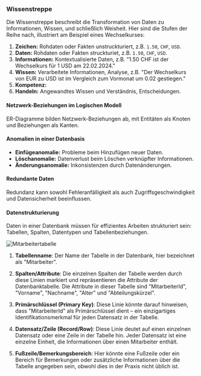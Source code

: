 ### Wissenstreppe

Die Wissenstreppe beschreibt die Transformation von Daten zu Informationen, Wissen, und schließlich Weisheit. Hier sind die Stufen der Reihe nach, illustriert am Beispiel eines Wechselkurses:

1. **Zeichen:** Rohdaten oder Fakten unstruckturiert, z.B. `1.50`, `CHF`, `USD`.
2. **Daten:** Rohdaten oder Fakten struckturiet, z.B. `1.50`, `CHF`, `USD`.
3. **Informationen:** Kontextualisierte Daten, z.B. "1.50 CHF ist der Wechselkurs für 1 USD am 22.02.2024."
4. **Wissen:** Verarbeitete Informationen, Analyse, z.B. "Der Wechselkurs von EUR zu USD ist im Vergleich zum Vormonat um 0.02 gestiegen."
5. **Kompetenz:**
6. **Handeln:** Angewandtes Wissen und Verständnis, Entscheidungen.

#### Netzwerk-Beziehungen im Logischen Modell
ER-Diagramme bilden Netzwerk-Beziehungen ab, mit Entitäten als Knoten und Beziehungen als Kanten.

#### Anomalien in einer Datenbasis
- **Einfügeanomalie:** Probleme beim Hinzufügen neuer Daten.
- **Löschanomalie:** Datenverlust beim Löschen verknüpfter Informationen.
- **Änderungsanomalie:** Inkonsistenzen durch Datenänderungen.

#### Redundante Daten
Redundanz kann sowohl Fehleranfälligkeit als auch Zugriffsgeschwindigkeit und Datensicherheit beeinflussen.

#### Datenstrukturierung
Daten in einer Datenbank müssen für effizientes Arbeiten strukturiert sein: Tabellen, Spalten, Datentypen und Tabellenbeziehungen.

![Mitarbeitertabelle](https://gitlab.com/ch-tbz-it/Stud/m164/-/raw/main/10_Auftraege_und_Uebungen/00_Start/Recap_Fragen/Tabelle_labelled.png "Mitarbeitertabelle")

1. **Tabellenname**: Der Name der Tabelle in der Datenbank, hier bezeichnet als "Mitarbeiter".

2. **Spalten/Attribute**: Die einzelnen Spalten der Tabelle werden durch diese Linien markiert und repräsentieren die Attribute der Datenbanktabelle. Die Attribute in dieser Tabelle sind "MitarbeiterId", "Vorname", "Nachname", "Alter" und "Abteilungskürzel".

3. **Primärschlüssel (Primary Key)**: Diese Linie könnte darauf hinweisen, dass "MitarbeiterId" als Primärschlüssel dient – ein einzigartiges Identifikationsmerkmal für jeden Datensatz in der Tabelle.

4. **Datensatz/Zeile (Record/Row)**: Diese Linie deutet auf einen einzelnen Datensatz oder eine Zeile in der Tabelle hin. Jeder Datensatz ist eine einzelne Einheit, die Informationen über einen Mitarbeiter enthält.

5. **Fußzeile/Bemerkungsbereich**: Hier könnte eine Fußzeile oder ein Bereich für Bemerkungen oder zusätzliche Informationen über die Tabelle angegeben sein, obwohl dies in der Praxis nicht üblich ist.

